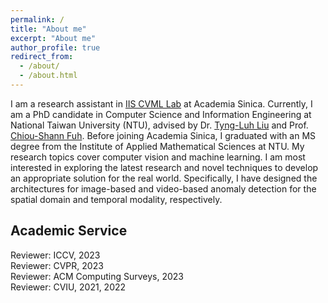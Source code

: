 ```yaml
---
permalink: /
title: "About me"
excerpt: "About me"
author_profile: true
redirect_from: 
  - /about/
  - /about.html
---
```


I am a research assistant in [IIS CVML Lab](https://homepage.iis.sinica.edu.tw/~liutyng/index.html) at Academia Sinica. Currently, I am a PhD candidate in  Computer Science and Information Engineering at National Taiwan University (NTU), advised by Dr. [Tyng-Luh Liu](https://homepage.iis.sinica.edu.tw/pages/liutyng/index_en.html) and Prof. [Chiou-Shann Fuh](https://www.csie.ntu.edu.tw/~fuh/). Before joining Academia Sinica, I graduated with an MS degree from the Institute of Applied Mathematical Sciences at NTU.  My research topics cover computer vision and machine learning. I am most interested in exploring the latest research and novel techniques to develop an appropriate solution for the real world. Specifically, I have designed the architectures for image-based and video-based anomaly detection for the spatial domain and temporal modality, respectively.



## Academic Service
Reviewer: ICCV, 2023  
Reviewer: CVPR, 2023  
Reviewer: ACM Computing Surveys, 2023  
Reviewer: CVIU, 2021, 2022  

